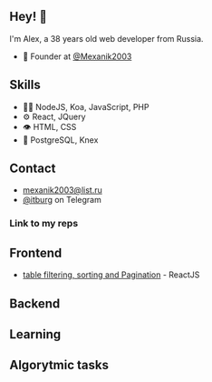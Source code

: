 ## Hey! 👋
I'm Alex, a 38 years old web developer from Russia.

- 🧭 Founder at [@Mexanik2003](https://github.com/Mexanik2003)

## Skills
- 👨‍💻 NodeJS, Koa, JavaScript, PHP
- ⚙️ React, JQuery
- 👁️ HTML, CSS
- 💽 PostgreSQL, Knex

## Contact
- [mexanik2003@list.ru]([mexanik2003@list.ru)
- [@itburg](@itburg) on Telegram

### Link to my reps

## Frontend
- [table filtering, sorting and Pagination](https://github.com/Mexanik2003/react-table-sort) - ReactJS
## Backend

## Learning

## Algorytmic tasks
